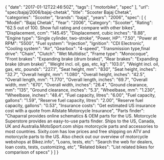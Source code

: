 {
    "date": "2017-01-12T22:46:50Z",
    "tags": [
        "motorbike",
        "spec"
    ],
    "url": "spec\/bajaj\/2006\/bajaj-chetak",
    "title": "Scooter Bajaj Chetak",
    "categories": "Scooter",
    "brands": "bajaj",
    "years": "2006",
    "spec": [
        {
            "Model": "Bajaj Chetak",
            "Year": "2006",
            "Category": "Scooter",
            "Rating": "62.5 out of 100. Show full rating and compare with other bikes",
            "Displacement, ccm": "145.45",
            "Displacement, cubic inches": "8.88",
            "Engine type": "Single cylinder, two-stroke",
            "Power, HP": "7.50",
            "Power at RPM": "5500",
            "Fuel system": "Injection",
            "Ignition": "CDI Electronic",
            "Cooling system": "Air",
            "Gearbox": "4-speed",
            "Transmission type,final drive": "Chain",
            "Clutch": "Wet Multidisc",
            "Frame type": "Monocoque",
            "Front brakes": "Expanding brake (drum brake)",
            "Rear brakes": "Expanding brake (drum brake)",
            "Weight incl. oil, gas, etc, kg": "103.0",
            "Weight incl. oil, gas, etc, pounds": "227.1",
            "Seat height, mm": "830",
            "Seat height, inches": "32.7",
            "Overall height, mm": "1.080",
            "Overall height, inches": "42.5",
            "Overall length, mm": "1.770",
            "Overall length, inches": "69.7",
            "Overall width, mm": "670",
            "Overall width, inches": "26.4",
            "Ground clearance, mm": "135",
            "Ground clearance, inches": "5.3",
            "Wheelbase, mm": "1.230",
            "Wheelbase, inches": "48.4",
            "Fuel capacity, litres": "6.00",
            "Fuel capacity, gallons": "1.59",
            "Reserve fuel capacity, litres": "2.00",
            "Reserve fuel capacity, gallons": "0.53",
            "Insurance costs": "Get estimated US insurance cost with a quote from Allstate Motorcycle Insurance",
            "Parts finder": "Chaparral provides online schematics & OEM parts for the US.   Motorcycle Superstore provides an easy-to-use parts finder. Ships to the US, Canada, UK and Australia.MotoSport.com ships motorcycle parts and accessories to most countries.    Sixity.com has low prices and free shipping on ATV and motorcycle parts to the US. Also check out our overview of motorcycle webshops at Bikez.info",
            "Loans, tests, etc": "Search the web for dealers, loan costs, tests, customizing, etc",
            "Related bikes": "List related bikes for comparison of specs"
        }
    ]
}